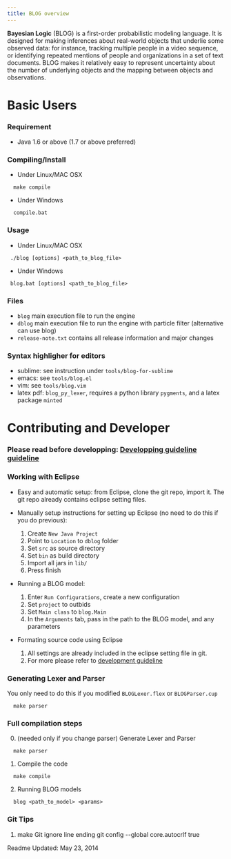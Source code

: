 ```yaml
---
title: BLOG overview
---
```


**Bayesian Logic** (BLOG) is a first-order probabilistic modeling language. It is designed for making inferences about real-world objects that underlie some observed data: for instance, tracking multiple people in a video sequence, or identifying repeated mentions of people and organizations in a set of text documents. BLOG makes it relatively easy to represent uncertainty about the number of underlying objects and the mapping between objects and observations.

# Basic Users
### Requirement
- Java 1.6 or above (1.7 or above preferred)

### Compiling/Install
- Under Linux/MAC OSX
```
  make compile
```
- Under Windows
```
  compile.bat
```

### Usage
- Under Linux/MAC OSX
```
 ./blog [options] <path_to_blog_file> 
```
- Under Windows
```
 blog.bat [options] <path_to_blog_file> 
```

### Files
- `blog` main execution file to run the engine
- `dblog` main execution file to run the engine with particle filter (alternative can use blog)
- `release-note.txt` contains all release information and major changes 

### Syntax highligher for editors
- sublime: see instruction under `tools/blog-for-sublime` 
- emacs: see `tools/blog.el`
- vim: see `tools/blog.vim`
- latex pdf: `blog_py_lexer`, requires a python library `pygments`, and a latex package `minted`

# Contributing and Developer
### Please read before developping: [Developping guideline guideline](https://github.com/lileicc/dblog/wiki/Home)

### Working with Eclipse
- Easy and automatic setup: from Eclipse, clone the git repo, import it. The git repo already contains eclipse setting files. 

- Manually setup instructions for setting up Eclipse (no need to do this if you do previous):
  1. Create `New Java Project` 
  2. Point to `Location` to `dblog` folder
  3. Set `src` as source directory
  4. Set `bin` as build directory
  5. Import all jars in `lib/`
  6. Press finish

- Running a BLOG model:
  1. Enter `Run Configurations`, create a new configuration
  2. Set `project` to outbids
  3. Set `Main class` to `blog.Main`
  4. In the `Arguments` tab, pass in the path to the BLOG model, and any parameters

- Formating source code using Eclipse
  1. All settings are already included in the eclipse setting file in git.
  2. For more please refer to [development guideline](https://github.com/lileicc/dblog/wiki/Home)

### Generating Lexer and Parser
You only need to do this if you modified `BLOGLexer.flex` or `BLOGParser.cup`
```
  make parser
```

### Full compilation steps
0. (needed only if you change parser) Generate Lexer and Parser 
```
  make parser
```
1. Compile the code 
```
  make compile
```
2. Running BLOG models 
```
  blog <path_to_model> <params>
```

### Git Tips
1. make Git ignore line ending
 git config --global core.autocrlf true

Readme Updated: May 23, 2014
